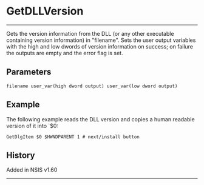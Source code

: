 # GetDLLVersion

---

Gets the version information from the DLL (or any other executable containing version information) in "filename". Sets the user output variables with the high and low dwords of version information on success; on failure the outputs are empty and the error flag is set. 

## Parameters

    filename user_var(high dword output) user_var(low dword output)

## Example

The following example reads the DLL version and copies a human readable version of it into `$0:

	GetDlgItem $0 $HWNDPARENT 1 # next/install button

## History

Added in NSIS v1.60

---
